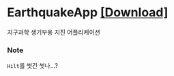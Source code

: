 # EarthquakeApp [[Download]](https://play.google.com/store/apps/details?id=com.sungbin.earthquakeapp)
지구과학 생기부용 지진 어플리케이션


### Note
`Hilt`를 썻긴 썻나...?
